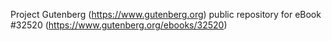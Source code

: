 Project Gutenberg (https://www.gutenberg.org) public repository for eBook #32520 (https://www.gutenberg.org/ebooks/32520)
